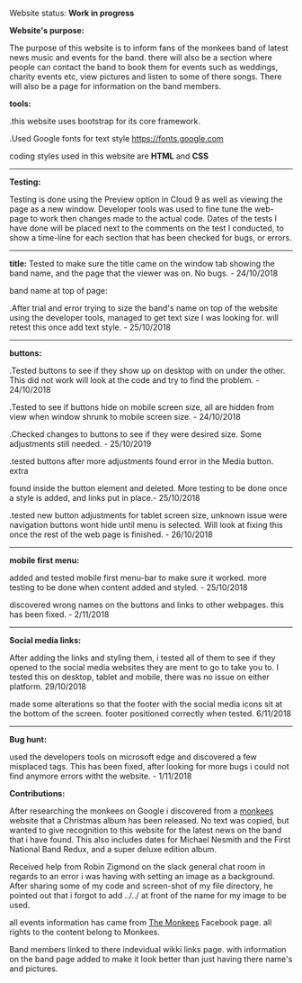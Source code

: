 Website status: <strong>Work in progress</strong>


<strong>Website's purpose:</strong>

The purpose of this website is to inform fans of the monkees band of latest news
music and events for the band. there will also be a section where people can
contact the band to book them for events such as weddings, charity events etc,
view pictures and listen to some of there songs. There will also be a page for
information on the band members.


<strong>tools:</strong>

.this website uses bootstrap for its core framework.

.Used Google fonts for text style https://fonts.google.com

coding styles used in this website are <strong>HTML</strong> and <strong>CSS</strong>

--------------------------------------------------------------------------------

<strong>Testing:</strong>

Testing is done using the Preview option in Cloud 9 as well as viewing the page 
as a new window. Developer tools was used to fine tune the web-page to work then
changes made to the actual code. Dates of the tests I have done will be placed
next to the comments on the test I conducted, to show a time-line for each section
that has been checked for bugs, or errors.

--------------------------------------------------------------------------------

<strong>title:</strong>
Tested to make sure the title came on the window tab showing the band name, and
the page that the viewer was on. No bugs. - 24/10/2018

band name at top of page:

.After trial and error trying to size the band's name on top of the website
 using the developer tools, managed to get text size I was looking for. will 
 retest this once add text style. - 25/10/2018

--------------------------------------------------------------------------------

<strong>buttons:</strong>

.Tested buttons to see if they show up on desktop with on under the other. This 
 did not work will look at the code and try to find the problem. - 24/10/2018

.Tested to see if buttons hide on mobile screen size, all are hidden from view 
 when window shrunk to mobile screen size. - 24/10/2018 

.Checked changes to buttons to see if they were desired size. Some adjustments
 still needed. - 25/10/2019
 
.tested buttons after more adjustments found error in the Media button. extra 
 </p> found inside the button element and deleted. More testing to be done once
 a style is added, and links put in place.- 25/10/2018
 
.tested new button adjustments for tablet screen size, unknown issue were 
 navigation buttons wont hide until menu is selected. Will look at fixing this 
 once the rest of the web page is finished. - 26/10/2018
 
--------------------------------------------------------------------------------
 
<strong>mobile first menu:</strong>
 
 added and tested mobile first menu-bar to make sure it worked. more testing to 
 be done when content added and styled. - 25/10/2018
 
 discovered wrong names on the buttons and links to other webpages. this has
 been fixed. - 2/11/2018
 
--------------------------------------------------------------------------------

<strong>Social media links:</strong>

After adding the links and styling them, i tested all of them to see if they
opened to the social media websites they are ment to go to take you to. I tested
this on desktop, tablet and mobile, there was no issue on either platform. 29/10/2018

made some alterations so that the footer with the social media icons sit at the bottom
of the screen. footer positioned correctly when tested. 6/11/2018
 
--------------------------------------------------------------------------------

<strong>Bug hunt:</strong>

used the developers tools on microsoft edge and discovered a few misplaced tags.
This has been fixed, after looking for more bugs i could not find anymore errors
witht the website. - 1/11/2018
 
<strong>Contributions:</strong>
 
After researching the monkees on Google i discovered from a <a href="https://www
.monkees.com/news?page=1">monkees</a> website that a Christmas album has been released.
No text was copied, but wanted to give recognition to this website for the
latest news on the band that i have found. This also includes dates for Michael
Nesmith and the First National Band Redux, and a super deluxe edition album.

Received help from Robin Zigmond on the slack general chat room in regards to an
error i was having with setting an image as a background. After sharing some of
my code and screen-shot of my file directory, he pointed out that i forgot to add
../../ at front of the name for my image to be used.

all events information has came from <a href="https://www.facebook.com/pg/TheMonkees/events/?ref=page_internal">The Monkees</a>
Facebook page. all rights to the content belong to Monkees.

Band members linked to there indevidual wikki links page. with information on the band page
added to make it look better than just having there name's and pictures.